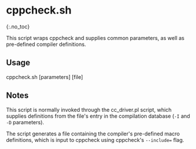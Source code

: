 # cppcheck.sh
{:.no_toc}

This script wraps cppcheck and supplies common parameters, as well as pre-defined compiler definitions.

## Usage
cppcheck.sh [parameters] [file]

## Notes
This script is normally invoked through the cc_driver.pl script, which supplies definitions from the file's entry in the compilation database (`-I` and `-D` parameters).

The script generates a file containing the compiler's pre-defined macro definitions, which is input to cppcheck using cppcheck's `--include=` flag.
